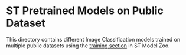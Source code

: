 # ST Pretrained Models on Public Dataset

This directory contains different Image Classification models trained on multiple public datasets using the [training section](../../../scripts/training/readme.md) in ST Model Zoo.
